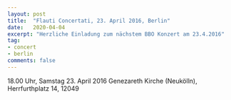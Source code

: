 ```yaml
---
layout: post
title:  "Flauti Concertati, 23. April 2016, Berlin"
date:   2020-04-04
excerpt: "Herzliche Einladung zum nächstem BBO Konzert am 23.4.2016"
tag:
- concert
- berlin
comments: false
---
```


18.00 Uhr, Samstag 23. April 2016
Genezareth Kirche (Neukölln), Herrfurthplatz 14, 12049
